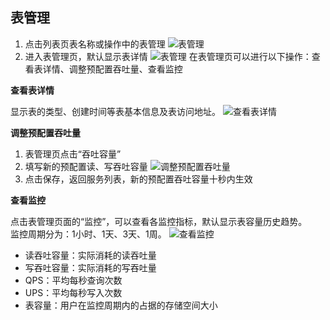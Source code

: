 ## 表管理

1. 点击列表页表名称或操作中的表管理
![表管理](./images/bgl1.jpg)
2. 进入表管理页，默认显示表详情 
![表管理](./images/bgl2.jpg) 
 在表管理页可以进行以下操作：查看表详情、调整预配置吞吐量、查看监控

**查看表详情**

显示表的类型、创建时间等表基本信息及表访问地址。
![查看表详情](./images/ckbxq.jpg)

**调整预配置吞吐量**

1. 表管理页点击“吞吐容量”
2. 填写新的预配置读、写吞吐容量
![调整预配置吞吐量](./images/tzypzttl.jpg)
3. 点击保存，返回服务列表，新的预配置吞吐容量十秒内生效

**查看监控**

点击表管理页面的“监控”，可以查看各监控指标，默认显示表容量历史趋势。<br>
监控周期分为：1小时、1天、3天、1周。 
![查看监控](./images/ckjk.jpg)
* 读吞吐容量：实际消耗的读吞吐量
* 写吞吐容量：实际消耗的写吞吐量
* QPS：平均每秒查询次数
* UPS：平均每秒写入次数
* 表容量：用户在监控周期内的占据的存储空间大小





